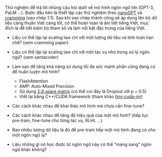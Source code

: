 Thử nghiệm để trả lời nhũng câu hỏi dưới về mô hình ngôn ngữ lớn (GPT-3, PaLM ...). Bước đầu tiên là thiết lập các thử nghiệm theo [nanoGPT](https://github.com/karpathy/nanoGPT) và [cramming](https://github.com/JonasGeiping/cramming) (sao chép 1:1). Sau khi sao chép thành công sẽ áp dụng lên bộ dữ liệu càng thuần Việt càng tốt, có thể hoàn toàn là âm tiết tiếng Việt, mục đích là để tiết kiệm bộ tham số và làm nổi bật đặc trưng của tiếng Việt.

- Liệu có thể lặp lại scaling law chỉ với một lượng dữ liệu và tính toán hạn chế? (xem cramming paper)

- Liệu có thể lặp lại scaling law chỉ với một tác vụ nhỏ trong xử lý ngôn ngữ? (xem santacoder)

- Làm sao để tăng khả năng sử dụng tối đa sức mạnh phần cứng đang có để huấn luyện mô hình?
  - FlashAttention
  - AMP: Auto-Mixed Precision
  - Sử dụng [2:4 spare matrix](https://timdettmers.com/2023/01/16/which-gpu-for-deep-learning/#Sparse_Network_Training) (có thể coi đây là Dropout với p = 0.5)
  - Viết lại bằng C++/CUDA framework (tham khảo [tiny-cuda-nn](https://github.com/NVlabs/tiny-cuda-nn))

- Các cách khác nhau để khai thác mô hình mà chưa cần fine-tune?

- Các cách khác nhau để tăng độ hiệu quả của một mô hình? (tiếp tục pre-train, fine-tune cho từng tác vụ, RLHL ...)

- Bao nhiêu lượng dữ liệu là đủ để pre-train tiếp một mô hình đang có cho một ngôn ngữ lạ?

- Liệu những gì nó học được từ ngôn ngữ này có thể "mang sang" ngôn ngữ khác không?
